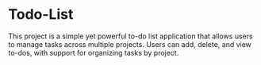 # Todo-List
This project is a simple yet powerful to-do list application that allows users to manage tasks across multiple projects. Users can add, delete, and view to-dos, with support for organizing tasks by project. 